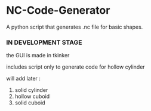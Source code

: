 # NC-Code-Generator
A python script that generates .nc file for basic shapes.

### IN DEVELOPMENT STAGE ###

the GUI is made in tkinker

includes script only to generate code for hollow cylinder

will add later : 
  1) solid cylinder
  2) hollow cuboid
  3) solid cuboid
